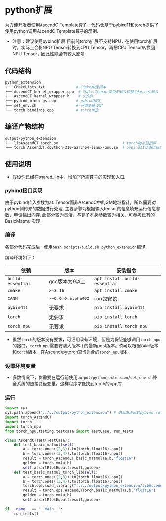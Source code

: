 # python扩展

为方便开发者使用AscendC Template算子，代码仓基于pybind11和torch提供了使用python调用AscendC Template算子的示例.

- 注意：建议使用pybind扩展.目前纯torch扩展不支持NPU，在使用torch扩展时，实际上会把NPU Tensor转换到CPU Tensor，再把CPU Tensor转换回NPU Tensor，因此性能会有较大影响.

## 代码结构

```bash
python_extension                     
├── CMakeLists.txt              # CMake构建脚本
├── AscendCT_kernel_wrapper.cpp  # 将at::Tensor类型的输入转换为kernel输入
├── AscendCT_kernel_wrapper.h    # 头文件
├── pybind_bindings.cpp         # pybind绑定
├── set_env.sh                  # 环境变量设定
└── torch_bindings.cpp          # torch绑定
```

## 编译产物结构

```bash
output/python_extension
├── libAscendCT_torch.so                             # torch动态链接库
└── torch_AscendCT.cpython-310-aarch64-linux-gnu.so  # pybind11动态链接库
```

## 使用说明

- 假设你已经在shared_lib中，增加了所需算子的实现和入口.

### pybind接口实现

由于pybind传入参数为at::Tensor而非AscendC中的GM地址指针，所以需要对python侧传来的数据进行处理.
主要步骤为根据输入tensor的信息填充运行信息参数，申请输出内存.
此部分较为灵活，与算子本身参数较为相关，可参考已有的BasicMatmul实现.

### 编译

各部分代码完成后，使用`bash scripts/build.sh python_extension`编译.

编译环境如下：

| 依赖              | 版本               | 安装指令                      |
| ----------------- | ------------------ | ----------------------------- |
| `build-essential` | gcc版本为9以上     | `apt install build-essential` |
| `cmake`           | `>=3.16`           | `apt install cmake`           |
| `CANN`            | `>=8.0.0.alpha002` | run包安装                     |
| `pybind11`        | 无要求             | `pip install pybind11`        |
| `torch`           | 无要求             | `pip install torch`           |
| `torch_npu`       | 无要求             | `pip install torch_npu`       |

- 虽然`torch`的版本没有要求，可沿用现有环境，但是为保证能够调用`torch_npu`的接口，`torch_npu`需要安装大版本下的最新post版本。你可以根据`CANN`版本和`torch`版本，在[Ascend/pytorch](https://gitee.com/ascend/pytorch)查询适合的`torch_npu`版本。

### 设置环境变量

- 多数情况下，你需要在运行前使用`output/python_extension/set_env.sh`补全系统的链接路径变量，这样程序才能找到torch的cpp库.

### 运行

```python
import sys
sys.path.append("../../output/python_extension") # 确保编译出的pybind so文件在path内
import torch_AscendCT
import torch
import torch_npu
from torch_npu.testing.testcase import TestCase, run_tests

class AscendCTTest(TestCase):
    def test_basic_matmul(self):
        a = torch.ones((2,3)).to(torch.float16).npu()
        b = torch.ones((3,4)).to(torch.float16).npu()
        result = torch_AscendCT.basic_matmul(a,b,"float16")
        golden = torch.mm(a,b)
        self.assertRtolEqual(result,golden)
    def test_basic_matmul_torch_lib(self):
        a = torch.ones((2,3)).to(torch.float16).npu()
        b = torch.ones((3,4)).to(torch.float16).npu()
        torch.ops.load_library("../../output/python_extension/libAscendCT_torch.so")
        result = torch.ops.AscendCTTorch.basic_matmul(a,b,"float16")
        golden = torch.mm(a,b)
        self.assertRtolEqual(result,golden)
        
if __name__ == "__main__":
    run_tests()
```
